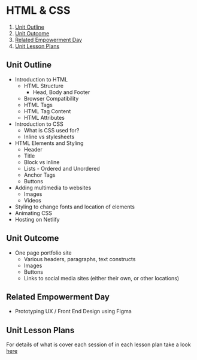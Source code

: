 # HTML & CSS

1. [Unit Outline](#unit-outline)
1. [Unit Outcome](#unit-outcome)
1. [Related Empowerment Day](#related-empowerment-day)
1. [Unit Lesson Plans](#unit-lesson-plans)

## Unit Outline

* Introduction to HTML
  * HTML Structure
    * Head, Body and Footer
  * Browser Compatibility
  * HTML Tags
  * HTML Tag Content
  * HTML Attributes
* Introduction to CSS
  * What is CSS used for?
  * Inline vs stylesheets
* HTML Elements and Styling
  * Header
  * Title
  * Block vs inline
  * Lists - Ordered and Unordered
  * Anchor Tags
  * Buttons
* Adding multimedia to websites
  * Images
  * Videos
* Styling to change fonts and location of elements
* Animating CSS
* Hosting on Netlify

## Unit Outcome

* One page portfolio site
  * Various headers, paragraphs, text constructs
  * Images
  * Buttons
  * Links to social media sites (either their own, or other locations)

## Related Empowerment Day

* Prototyping UX / Front End Design using Figma

## Unit Lesson Plans

For details of what is cover each session of in each lesson plan take a look [here](lessonplan)